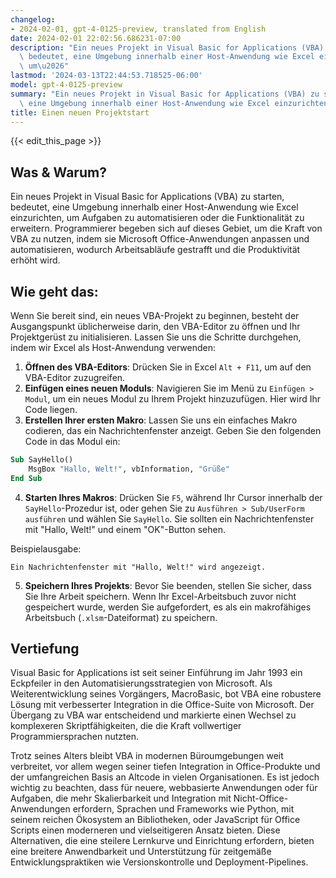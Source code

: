 ```yaml
---
changelog:
- 2024-02-01, gpt-4-0125-preview, translated from English
date: 2024-02-01 22:02:56.686231-07:00
description: "Ein neues Projekt in Visual Basic for Applications (VBA) zu starten,\
  \ bedeutet, eine Umgebung innerhalb einer Host-Anwendung wie Excel einzurichten,\
  \ um\u2026"
lastmod: '2024-03-13T22:44:53.718525-06:00'
model: gpt-4-0125-preview
summary: "Ein neues Projekt in Visual Basic for Applications (VBA) zu starten, bedeutet,\
  \ eine Umgebung innerhalb einer Host-Anwendung wie Excel einzurichten, um\u2026"
title: Einen neuen Projektstart
---
```


{{< edit_this_page >}}

## Was & Warum?

Ein neues Projekt in Visual Basic for Applications (VBA) zu starten, bedeutet, eine Umgebung innerhalb einer Host-Anwendung wie Excel einzurichten, um Aufgaben zu automatisieren oder die Funktionalität zu erweitern. Programmierer begeben sich auf dieses Gebiet, um die Kraft von VBA zu nutzen, indem sie Microsoft Office-Anwendungen anpassen und automatisieren, wodurch Arbeitsabläufe gestrafft und die Produktivität erhöht wird.

## Wie geht das:

Wenn Sie bereit sind, ein neues VBA-Projekt zu beginnen, besteht der Ausgangspunkt üblicherweise darin, den VBA-Editor zu öffnen und Ihr Projektgerüst zu initialisieren. Lassen Sie uns die Schritte durchgehen, indem wir Excel als Host-Anwendung verwenden:

1. **Öffnen des VBA-Editors**: Drücken Sie in Excel `Alt + F11`, um auf den VBA-Editor zuzugreifen.
2. **Einfügen eines neuen Moduls**: Navigieren Sie im Menü zu `Einfügen > Modul`, um ein neues Modul zu Ihrem Projekt hinzuzufügen. Hier wird Ihr Code liegen.
3. **Erstellen Ihrer ersten Makro**: Lassen Sie uns ein einfaches Makro codieren, das ein Nachrichtenfenster anzeigt. Geben Sie den folgenden Code in das Modul ein:

```vb
Sub SayHello()
    MsgBox "Hallo, Welt!", vbInformation, "Grüße"
End Sub
```

4. **Starten Ihres Makros**: Drücken Sie `F5`, während Ihr Cursor innerhalb der `SayHello`-Prozedur ist, oder gehen Sie zu `Ausführen > Sub/UserForm ausführen` und wählen Sie `SayHello`. Sie sollten ein Nachrichtenfenster mit "Hallo, Welt!" und einem "OK"-Button sehen.

Beispielausgabe:

```plaintext
Ein Nachrichtenfenster mit "Hallo, Welt!" wird angezeigt.
```

5. **Speichern Ihres Projekts**: Bevor Sie beenden, stellen Sie sicher, dass Sie Ihre Arbeit speichern. Wenn Ihr Excel-Arbeitsbuch zuvor nicht gespeichert wurde, werden Sie aufgefordert, es als ein makrofähiges Arbeitsbuch (`.xlsm`-Dateiformat) zu speichern.

## Vertiefung

Visual Basic for Applications ist seit seiner Einführung im Jahr 1993 ein Eckpfeiler in den Automatisierungsstrategien von Microsoft. Als Weiterentwicklung seines Vorgängers, MacroBasic, bot VBA eine robustere Lösung mit verbesserter Integration in die Office-Suite von Microsoft. Der Übergang zu VBA war entscheidend und markierte einen Wechsel zu komplexeren Skriptfähigkeiten, die die Kraft vollwertiger Programmiersprachen nutzten.

Trotz seines Alters bleibt VBA in modernen Büroumgebungen weit verbreitet, vor allem wegen seiner tiefen Integration in Office-Produkte und der umfangreichen Basis an Altcode in vielen Organisationen. Es ist jedoch wichtig zu beachten, dass für neuere, webbasierte Anwendungen oder für Aufgaben, die mehr Skalierbarkeit und Integration mit Nicht-Office-Anwendungen erfordern, Sprachen und Frameworks wie Python, mit seinem reichen Ökosystem an Bibliotheken, oder JavaScript für Office Scripts einen moderneren und vielseitigeren Ansatz bieten. Diese Alternativen, die eine steilere Lernkurve und Einrichtung erfordern, bieten eine breitere Anwendbarkeit und Unterstützung für zeitgemäße Entwicklungspraktiken wie Versionskontrolle und Deployment-Pipelines.
